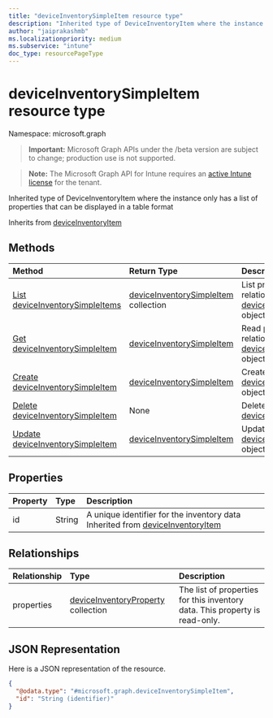 ```yaml
---
title: "deviceInventorySimpleItem resource type"
description: "Inherited type of DeviceInventoryItem where the instance only has a list of properties that can be displayed in a table format"
author: "jaiprakashmb"
ms.localizationpriority: medium
ms.subservice: "intune"
doc_type: resourcePageType
---
```


# deviceInventorySimpleItem resource type

Namespace: microsoft.graph
> **Important:** Microsoft Graph APIs under the /beta version are subject to change; production use is not supported.

> **Note:** The Microsoft Graph API for Intune requires an [active Intune license](https://go.microsoft.com/fwlink/?linkid=839381) for the tenant.


Inherited type of DeviceInventoryItem where the instance only has a list of properties that can be displayed in a table format


Inherits from [deviceInventoryItem](../resources/intune-devices-deviceinventoryitem.md)

## Methods
|Method|Return Type|Description|
|:---|:---|:---|
|[List deviceInventorySimpleItems](../api/intune-devices-deviceinventorysimpleitem-list.md)|[deviceInventorySimpleItem](../resources/intune-devices-deviceinventorysimpleitem.md) collection|List properties and relationships of the [deviceInventorySimpleItem](../resources/intune-devices-deviceinventorysimpleitem.md) objects.|
|[Get deviceInventorySimpleItem](../api/intune-devices-deviceinventorysimpleitem-get.md)|[deviceInventorySimpleItem](../resources/intune-devices-deviceinventorysimpleitem.md)|Read properties and relationships of the [deviceInventorySimpleItem](../resources/intune-devices-deviceinventorysimpleitem.md) object.|
|[Create deviceInventorySimpleItem](../api/intune-devices-deviceinventorysimpleitem-create.md)|[deviceInventorySimpleItem](../resources/intune-devices-deviceinventorysimpleitem.md)|Create a new [deviceInventorySimpleItem](../resources/intune-devices-deviceinventorysimpleitem.md) object.|
|[Delete deviceInventorySimpleItem](../api/intune-devices-deviceinventorysimpleitem-delete.md)|None|Deletes a [deviceInventorySimpleItem](../resources/intune-devices-deviceinventorysimpleitem.md).|
|[Update deviceInventorySimpleItem](../api/intune-devices-deviceinventorysimpleitem-update.md)|[deviceInventorySimpleItem](../resources/intune-devices-deviceinventorysimpleitem.md)|Update the properties of a [deviceInventorySimpleItem](../resources/intune-devices-deviceinventorysimpleitem.md) object.|

## Properties
|Property|Type|Description|
|:---|:---|:---|
|id|String|A unique identifier for the inventory data Inherited from [deviceInventoryItem](../resources/intune-devices-deviceinventoryitem.md)|

## Relationships
|Relationship|Type|Description|
|:---|:---|:---|
|properties|[deviceInventoryProperty](../resources/intune-devices-deviceinventoryproperty.md) collection|The list of properties for this inventory data. This property is read-only.|

## JSON Representation
Here is a JSON representation of the resource.
<!-- {
  "blockType": "resource",
  "keyProperty": "id",
  "@odata.type": "microsoft.graph.deviceInventorySimpleItem"
}
-->
``` json
{
  "@odata.type": "#microsoft.graph.deviceInventorySimpleItem",
  "id": "String (identifier)"
}
```
